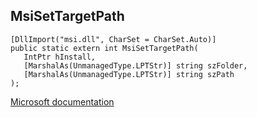 ## MsiSetTargetPath

```
[DllImport("msi.dll", CharSet = CharSet.Auto)]
public static extern int MsiSetTargetPath(
   IntPtr hInstall,
   [MarshalAs(UnmanagedType.LPTStr)] string szFolder,
   [MarshalAs(UnmanagedType.LPTStr)] string szPath
);
```

[Microsoft documentation](TODO)
